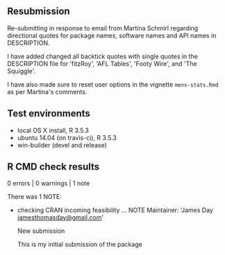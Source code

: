 ## Resubmission
Re-submitting in response to email from Martina Schmirl regarding directional quotes for package names, software names and API names in DESCRIPTION. 

I have added changed all backtick quotes with single quotes in the DESCRIPTION file for 'fitzRoy', 'AFL Tables', 'Footy Wire', and 'The Squiggle'.

I have also made sure to reset user options in the vignette `mens-stats.Rmd` as per Martina's comments.  

## Test environments
* local OS X install, R 3.5.3
* ubuntu 14.04 (on travis-ci), R 3.5.3
* win-builder (devel and release)

## R CMD check results

0 errors | 0 warnings | 1 note

There was 1 NOTE:
* checking CRAN incoming feasibility ... NOTE
  Maintainer: 'James Day <jamesthomasday@gmail.com>'

  New submission
  
  This is my initial submission of the package
